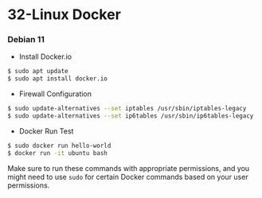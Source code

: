 # 32-Linux Docker



### Debian 11

* Install Docker.io

```bash
$ sudo apt update
$ sudo apt install docker.io
```

* Firewall Configuration

```bash
$ sudo update-alternatives --set iptables /usr/sbin/iptables-legacy
$ sudo update-alternatives --set ip6tables /usr/sbin/ip6tables-legacy
```

* Docker Run Test

```bash
$ sudo docker run hello-world
$ docker run -it ubuntu bash
```

Make sure to run these commands with appropriate permissions, and you might need to use `sudo` for certain Docker commands based on your user permissions.